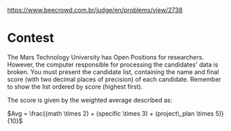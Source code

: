 https://www.beecrowd.com.br/judge/en/problems/view/2738

# Contest

The Mars Technology University has Open Positions for researchers. However,
the computer responsible for processing the candidates' data is broken. You
must present the candidate list, containing the name and final score (with two
decimal places of precision) of each candidate. Remember to show the list
ordered by score (highest first).

The score is given by the weighted average described as:

$Avg = \frac{(math \times 2) + (specific \times 3) + (project\_plan \times 5)}{10}$
